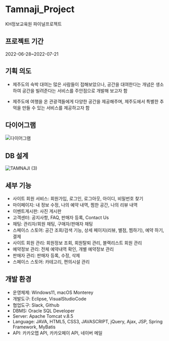 # Tamnaji_Project

KH정보교육원 파이널프로젝트

## 프로젝트 기간

2022-06-28~2022-07-21

## 기획 의도

- 제주도의 숙박 대여는 많은 사람들이 접해보았으나, 
공간을 대여한다는 개념은 생소하여 공간을 빌려준다는 
서비스를 주안점으로 개발해 보고자 함 

- 제주도에 여행을 온 관광객들에게 다양한 공간을 제공해주며,
제주도에서 특별한 추억을 만들 수 있는 서비스를 제공하고자 함

## 다이어그램

![다이어그램](https://user-images.githubusercontent.com/41504334/182010947-26da7a10-c8fb-49d6-837f-548332e7830f.jpg)

## DB 설계

![TAMNAJI (3)](https://user-images.githubusercontent.com/41504334/182010955-8ce4400f-4461-4105-9af0-75707ad4858d.png)

## 세부 기능

- 사이트 회원 서비스: 회원가입, 로그인, 로그아웃, 아이디, 비밀번호 찾기
- 마이페이지: 내 정보 수정, 나의 예약 내역, 찜한 공간, 나의 리뷰 내역
- 이벤트게시판: 사진 게시판
- 고객센터: 공지사항, FAQ, 판매자 등록, Contact Us
- 채팅: 관리자/회원 채팅, 구매자/판매자 채팅
- 스페이스 스토어: 공간 조회/검색 기능, 상세 페이지(리뷰, 별점, 찜하기), 예약 하기, 결제
- 사이트 회원 관리: 회원정보 조회, 회원탈퇴 관리, 블랙리스트 회원 관리
- 예약정보 관리: 전체 예약내역 확인, 개별 예약정보 관리
- 판매자 관리: 판매자 등록, 수정, 삭제
- 스페이스 스토어: 카테고리, 편의시설 관리

## 개발 환경

- 운영체제: Windows11, macOS Monterey
- 개발도구: Eclipse, VisualStudioCode
- 협업도구: Slack, Github
- DBMS: Oracle SQL Developer
- Server: Apache Tomcat v.8.5
- Language: JAVA, HTML5, CSS3, JAVASCRIPT, jQuery, Ajax, JSP, Spring Framework, MyBatis
- API: 카카오맵 API, 카카오페이 API, 네이버 메일

